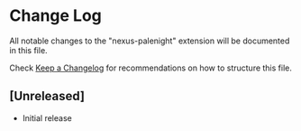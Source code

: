 # Change Log

All notable changes to the "nexus-palenight" extension will be documented in this file.

Check [Keep a Changelog](http://keepachangelog.com/) for recommendations on how to structure this file.

## [Unreleased]

- Initial release
